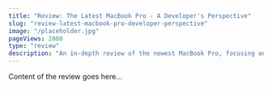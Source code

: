 ```yaml
---
title: "Review: The Latest MacBook Pro - A Developer's Perspective"
slug: "review-latest-macbook-pro-developer-perspective"
image: "/placeholder.jpg"
pageViews: 2800
type: "review"
description: "An in-depth review of the newest MacBook Pro, focusing on its performance and features for software development and coding."
---
```


Content of the review goes here...